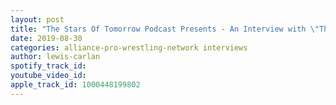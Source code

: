 ```yaml
---
layout: post
title: "The Stars Of Tomorrow Podcast Presents - An Interview with \"The Hotstepper\" Macrae Martin"
date: 2019-08-30
categories: alliance-pro-wrestling-network interviews
author: lewis-carlan
spotify_track_id: 
youtube_video_id: 
apple_track_id: 1000448199802
---
```

